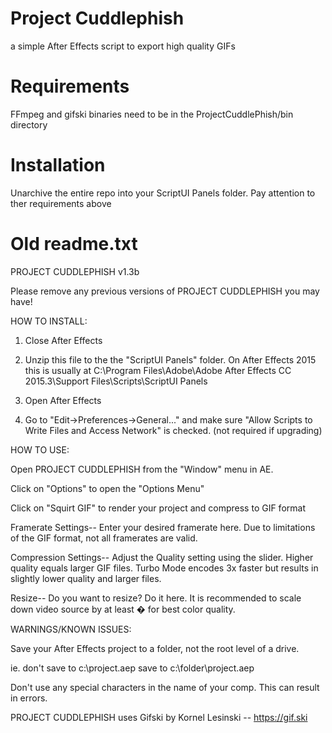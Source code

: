 # Project Cuddlephish
a simple After Effects script to export high quality GIFs

# Requirements
FFmpeg and gifski binaries need to be in the ProjectCuddlePhish/bin directory

# Installation
Unarchive the entire repo into your ScriptUI Panels folder. Pay attention to ther requirements above

# Old readme.txt
PROJECT CUDDLEPHISH v1.3b

Please remove any previous versions of PROJECT CUDDLEPHISH you may have!


HOW TO INSTALL:

1. Close After Effects

2. Unzip this file to the the "ScriptUI Panels" folder.
On After Effects 2015 this is usually at C:\Program Files\Adobe\Adobe After Effects CC 2015.3\Support Files\Scripts\ScriptUI Panels

3. Open After Effects

4. Go to "Edit->Preferences->General..." and make sure "Allow Scripts to Write Files and Access Network" is checked. (not required if upgrading)



HOW TO USE:

Open PROJECT CUDDLEPHISH from the "Window" menu in AE.

Click on "Options" to open the "Options Menu"

Click on "Squirt GIF" to render your project and compress to GIF format

Framerate Settings--
Enter your desired framerate here. Due to limitations of the GIF format, not all framerates are valid. 

Compression Settings--
Adjust the Quality setting using the slider. Higher quality equals larger GIF files.
Turbo Mode encodes 3x faster but results in slightly lower quality and larger files.

Resize--
Do you want to resize? Do it here. It is recommended to scale down video source by at least � for best color quality.



WARNINGS/KNOWN ISSUES:

Save your After Effects project to a folder, not the root level of a drive.

ie. don't save to c:\project.aep
	save to c:\folder\project.aep
	
Don't use any special characters in the name of your comp. This can result in errors.


PROJECT CUDDLEPHISH uses Gifski by Kornel Lesinski -- https://gif.ski